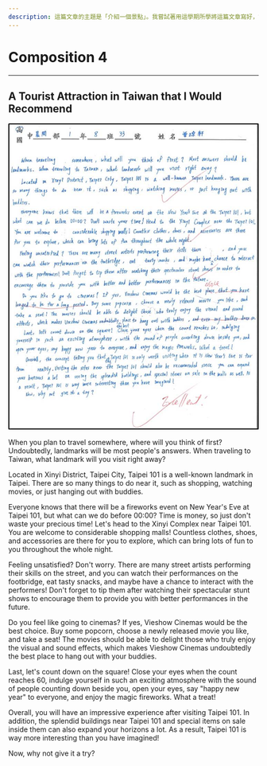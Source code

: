 ```yaml
---
description: 這篇文章的主題是「介紹一個景點」。我嘗試著用這學期所學將這篇文章寫好，讓讀者可以身臨其境，有所感受。
---
```


# Composition 4

***

## A Tourist Attraction in Taiwan that I Would Recommend

![](../.gitbook/assets/英文作文四.jpg)

&#x20;       When you plan to travel somewhere, where will you think of first? Undoubtedly, landmarks will be most people's answers. When traveling to Taiwan, what landmark will you visit right away?

&#x20;       Located in Xinyi District, Taipei City, Taipei 101 is a well-known landmark in Taipei. There are so many things to do near it, such as shopping, watching movies, or just hanging out with buddies.

&#x20;       Everyone knows that there will be a fireworks event on New Year's Eve at Taipei 101, but what can we do before 00:00? Time is money, so just don't waste your precious time! Let's head to the Xinyi Complex near Taipei 101. You are welcome to considerable shopping malls! Countless clothes, shoes, and accessories are there for you to explore, which can bring lots of fun to you throughout the whole night.

&#x20;       Feeling unsatisfied? Don't worry. There are many street artists performing their skills on the street, and you can watch their performances on the footbridge, eat tasty snacks, and maybe have a chance to interact with the performers! Don't forget to tip them after watching their spectacular stunt shows to encourage them to provide you with better performances in the future.

&#x20;       Do you feel like going to cinemas? If yes, Vieshow Cinemas would be the best choice. Buy some popcorn, choose a newly released movie you like, and take a seat! The movies should be able to delight those who truly enjoy the visual and sound effects, which makes Vieshow Cinemas undoubtedly the best place to hang out with your buddies.

&#x20;       Last, let's count down on the square! Close your eyes when the count reaches 60, indulge yourself in such an exciting atmosphere with the sound of people counting down beside you, open your eyes, say "happy new year" to everyone, and enjoy the magic fireworks. What a treat!

&#x20;       Overall, you will have an impressive experience after visiting Taipei 101. In addition, the splendid buildings near Taipei 101 and special items on sale inside them can also expand your horizons a lot. As a result, Taipei 101 is way more interesting than you have imagined!

&#x20;       Now, why not give it a try?
